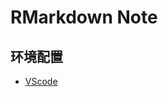 
# RMarkdown Note

## 环境配置

- [VScode](https://github.com/shiyu-hong/rmarkdown-note/blob/main/environment/vscode.md)
